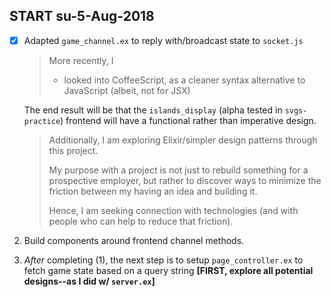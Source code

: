## START su-5-Aug-2018

- [x] Adapted `game_channel.ex` to reply with/broadcast state to `socket.js`

  > More recently, I
  >
  >  * looked into CoffeeScript, as a cleaner syntax alternative to JavaScript (albeit, not for JSX)

  The end result will be that the `islands_display` (alpha tested in `svgs-practice`) frontend will have a functional rather than imperative design.

  > Additionally, I am exploring Elixir/simpler design patterns through this project.
  >
  > My purpose with a project is not just to rebuild something for a prospective employer, but rather to discover ways to minimize the friction between my having an idea and building it.
  >
  > Hence, I am seeking connection with technologies (and with people who can help to reduce that friction).

2. Build components around frontend channel methods.

3. _After_ completing (1), the next step is to setup `page_controller.ex` to fetch game state based on a query string **[FIRST, explore all potential designs--as I did w/ `server.ex`]**
